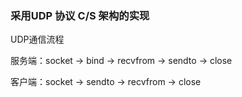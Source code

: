 ### 采用UDP 协议 C/S 架构的实现

UDP通信流程

服务端：socket -> bind -> recvfrom -> sendto -> close

客户端：socket -> sendto -> recvfrom -> close